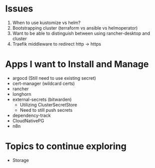 # Issues

1. When to use kustomize vs helm?
2. Bootstrapping cluster (terraform vs ansible vs helmoperator)
3. Want to be able to distinguish between using rancher-desktop and cluster
4. Traefik middleware to redirect http -> https


# Apps I want to Install and Manage
- argocd (Still need to use existing secret)
- cert-manager (wildcard certs)
- rancher
- longhorn
- external-secrets (bitwarden)
    - Utilizing ClusterSecretStore
    - Need to still push secrets
- dependency-track
- CloudNativePG
- n8n


# Topics to continue exploring
- Storage